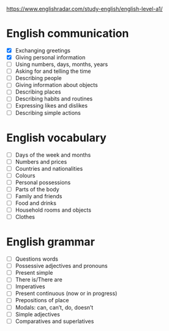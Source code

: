 https://www.englishradar.com/study-english/english-level-a1/


# English communication

- [x] Exchanging greetings
- [x] Giving personal information
- [ ] Using numbers, days, months, years
- [ ] Asking for and telling the time
- [ ] Describing people
- [ ] Giving information about objects
- [ ] Describing places
- [ ] Describing habits and routines
- [ ] Expressing likes and dislikes
- [ ] Describing simple actions

# English vocabulary

- [ ] Days of the week and months
- [ ] Numbers and prices
- [ ] Countries and nationalities
- [ ] Colours
- [ ] Personal possessions
- [ ] Parts of the body
- [ ] Family and friends
- [ ] Food and drinks
- [ ] Household rooms and objects
- [ ] Clothes

# English grammar

- [ ] Questions words
- [ ] Possessive adjectives and pronouns
- [ ] Present simple
- [ ] There is/There are
- [ ] Imperatives
- [ ] Present continuous (now or in progress)
- [ ] Prepositions of place
- [ ] Modals: can, can’t, do, doesn’t
- [ ] Simple adjectives
- [ ] Comparatives and superlatives
